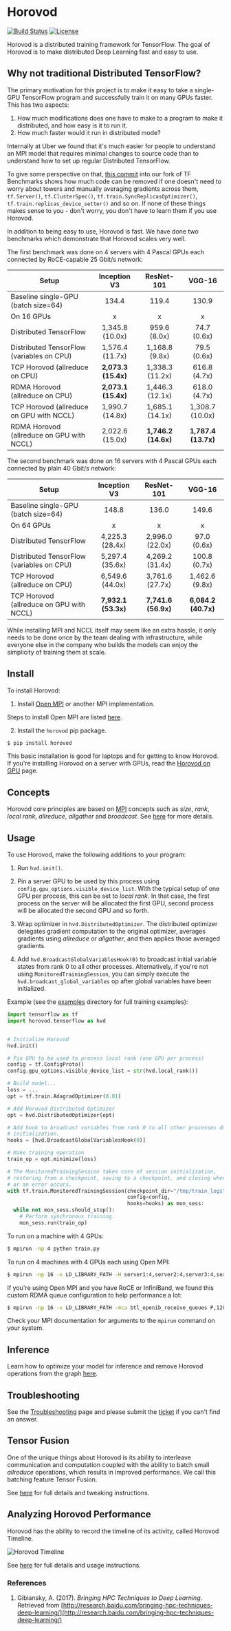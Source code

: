 # Horovod

[![Build Status](https://travis-ci.org/uber/horovod.svg?branch=master)](https://travis-ci.org/uber/horovod) [![License](https://img.shields.io/badge/License-Apache%202.0-blue.svg)](LICENSE)

Horovod is a distributed training framework for TensorFlow. The goal of Horovod is to make distributed Deep Learning
fast and easy to use.

## Why not traditional Distributed TensorFlow?

The primary motivation for this project is to make it easy to take a single-GPU TensorFlow program and successfully train
it on many GPUs faster. This has two aspects:

1. How much modifications does one have to make to a program to make it distributed, and how easy is it to run it.
2. How much faster would it run in distributed mode?

Internally at Uber we found that it's much easier for people to understand an MPI model that requires minimal changes to
source code than to understand how to set up regular Distributed TensorFlow.

To give some perspective on that, [this commit](https://github.com/alsrgv/benchmarks/commit/86bf2f9269dbefb4e57a8b66ed260c8fab84d6c7) 
into our fork of TF Benchmarks shows how much code can be removed if one doesn't need to worry about towers and manually
averaging gradients across them, `tf.Server()`, `tf.ClusterSpec()`, `tf.train.SyncReplicasOptimizer()`, 
`tf.train.replicas_device_setter()` and so on. If none of these things makes sense to you - don't worry, you don't have to 
learn them if you use Horovod.

In addition to being easy to use, Horovod is fast. We have done two benchmarks which demonstrate that Horovod scales very well.

The first benchmark was done on 4 servers with 4 Pascal GPUs each connected by RoCE-capable 25 Gbit/s network:

| Setup                                     |     Inception V3    |      ResNet-101     |        VGG-16       |
|-------------------------------------------|:-------------------:|:-------------------:|:-------------------:|
| Baseline single-GPU (batch size=64)       |               134.4 |               119.4 |               130.9 |
|                 On 16 GPUs                |                   x |                   x |                   x |
| Distributed TensorFlow                    |     1,345.8 (10.0x) |        959.6 (8.0x) |         74.7 (0.6x) |
| Distributed TensorFlow (variables on CPU) |     1,576.4 (11.7x) |      1,168.8 (9.8x) |         79.5 (0.6x) |
| TCP Horovod (allreduce on CPU)            | **2,073.3 (15.4x)** |     1,338.3 (11.2x) |        616.8 (4.7x) |
| RDMA Horovod (allreduce on CPU)           | **2,073.1 (15.4x)** |     1,446.3 (12.1x) |        618.0 (4.7x) |
| TCP Horovod (allreduce on GPU with NCCL)  |     1,990.7 (14.8x) |     1,685.1 (14.1x) |     1,308.7 (10.0x) |
| RDMA Horovod (allreduce on GPU with NCCL) |     2,022.6 (15.0x) | **1,746.2 (14.6x)** | **1,787.4 (13.7x)** |

The second benchmark was done on 16 servers with 4 Pascal GPUs each connected by plain 40 Gbit/s network:

| Setup                                     |     Inception V3    |      ResNet-101     |        VGG-16       |
|-------------------------------------------|:-------------------:|:-------------------:|:-------------------:|
| Baseline single-GPU (batch size=64)       |               148.8 |               136.0 |               149.6 |
|                 On 64 GPUs                |                   x |                   x |                   x |
| Distributed TensorFlow                    |     4,225.3 (28.4x) |     2,996.0 (22.0x) |         97.0 (0.6x) |
| Distributed TensorFlow (variables on CPU) |     5,297.4 (35.6x) |     4,269.2 (31.4x) |        100.8 (0.7x) |
| TCP Horovod (allreduce on CPU)            |     6,549.6 (44.0x) |     3,761.6 (27.7x) |      1,462.6 (9.8x) |
| TCP Horovod (allreduce on GPU with NCCL)  | **7,932.1 (53.3x)** | **7,741.6 (56.9x)** | **6,084.2 (40.7x)** |

While installing MPI and NCCL itself may seem like an extra hassle, it only needs to be done once by the team dealing
with infrastructure, while everyone else in the company who builds the models can enjoy the simplicity of training them at
scale.

## Install

To install Horovod:

1. Install [Open MPI](https://www.open-mpi.org/) or another MPI implementation.

Steps to install Open MPI are listed [here](https://www.open-mpi.org/faq/?category=building#easy-build).

2. Install the `horovod` pip package.

```bash
$ pip install horovod
```

This basic installation is good for laptops and for getting to know Horovod.
If you're installing Horovod on a server with GPUs, read the [Horovod on GPU](docs/gpus.md) page.

## Concepts

Horovod core principles are based on [MPI](http://mpi-forum.org/) concepts such as *size*, *rank*,
*local rank*, *allreduce*, *allgather* and *broadcast*. See [here](docs/concepts.md) for more details.

## Usage

To use Horovod, make the following additions to your program:

1. Run `hvd.init()`.

2. Pin a server GPU to be used by this process using `config.gpu_options.visible_device_list`.
    With the typical setup of one GPU per process, this can be set to *local rank*. In that case, the first process on 
    the server will be allocated the first GPU, second process will be allocated the second GPU and so forth.

3. Wrap optimizer in `hvd.DistributedOptimizer`.  The distributed optimizer delegates gradient computation
    to the original optimizer, averages gradients using *allreduce* or *allgather*, and then applies those averaged
    gradients.

4. Add `hvd.BroadcastGlobalVariablesHook(0)` to broadcast initial variable states from rank 0 to all other
    processes. Alternatively, if you're not using `MonitoredTrainingSession`, you can simply execute the
    `hvd.broadcast_global_variables` op after global variables have been initialized.

Example (see the [examples](examples/) directory for full training examples):

```python
import tensorflow as tf
import horovod.tensorflow as hvd


# Initialize Horovod
hvd.init()

# Pin GPU to be used to process local rank (one GPU per process)
config = tf.ConfigProto()
config.gpu_options.visible_device_list = str(hvd.local_rank())

# Build model...
loss = ...
opt = tf.train.AdagradOptimizer(0.01)

# Add Horovod Distributed Optimizer
opt = hvd.DistributedOptimizer(opt)

# Add hook to broadcast variables from rank 0 to all other processes during
# initialization.
hooks = [hvd.BroadcastGlobalVariablesHook(0)]

# Make training operation
train_op = opt.minimize(loss)

# The MonitoredTrainingSession takes care of session initialization,
# restoring from a checkpoint, saving to a checkpoint, and closing when done
# or an error occurs.
with tf.train.MonitoredTrainingSession(checkpoint_dir="/tmp/train_logs",
                                       config=config,
                                       hooks=hooks) as mon_sess:
  while not mon_sess.should_stop():
    # Perform synchronous training.
    mon_sess.run(train_op)
```

To run on a machine with 4 GPUs:

```bash
$ mpirun -np 4 python train.py
```

To run on 4 machines with 4 GPUs each using Open MPI:

```bash
$ mpirun -np 16 -x LD_LIBRARY_PATH -H server1:4,server2:4,server3:4,server4:4 python train.py
```

If you're using Open MPI and you have RoCE or InfiniBand, we found this custom RDMA queue configuration to help
performance a lot:

```bash
$ mpirun -np 16 -x LD_LIBRARY_PATH -mca btl_openib_receive_queues P,128,32:P,2048,32:P,12288,32:P,131072,32 -H server1:4,server2:4,server3:4,server4:4 python train.py
```

Check your MPI documentation for arguments to the `mpirun` command on your system.

## Inference

Learn how to optimize your model for inference and remove Horovod operations from the graph [here](docs/inference.md).

## Troubleshooting

See the [Troubleshooting](docs/troubleshooting.md) page and please submit the [ticket](https://github.com/uber/horovod/issues/new)
if you can't find an answer.

## Tensor Fusion

One of the unique things about Horovod is its ability to interleave communication and computation coupled with the ability
to batch small *allreduce* operations, which results in improved performance. We call this batching feature Tensor Fusion.

See [here](docs/tensor-fusion.md) for full details and tweaking instructions.

## Analyzing Horovod Performance

Horovod has the ability to record the timeline of its activity, called Horovod Timeline.

![Horovod Timeline](https://user-images.githubusercontent.com/16640218/29735271-9e148da0-89ac-11e7-9ae0-11d7a099ac89.png)

See [here](docs/timeline.md) for full details and usage instructions.

### References

1. Gibiansky, A. (2017). *Bringing HPC Techniques to Deep Learning*. Retrieved from
[http://research.baidu.com/bringing-hpc-techniques-deep-learning/](http://research.baidu.com/bringing-hpc-techniques-deep-learning/)
